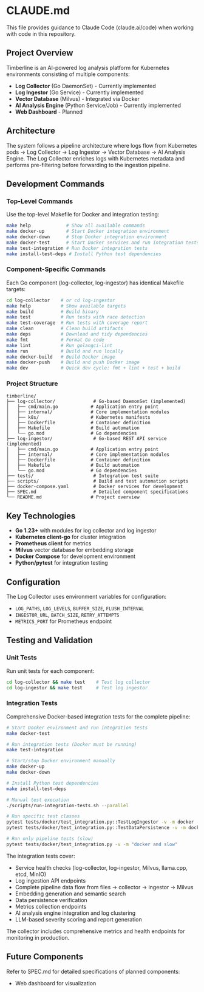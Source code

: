 # CLAUDE.md

This file provides guidance to Claude Code (claude.ai/code) when working with code in this repository.

## Project Overview

Timberline is an AI-powered log analysis platform for Kubernetes environments consisting of multiple components:
- **Log Collector** (Go DaemonSet) - Currently implemented
- **Log Ingestor** (Go Service) - Currently implemented
- **Vector Database** (Milvus) - Integrated via Docker
- **AI Analysis Engine** (Python Service/Job) - Currently implemented
- **Web Dashboard** - Planned

## Architecture

The system follows a pipeline architecture where logs flow from Kubernetes pods → Log Collector → Log Ingestor → Vector Database → AI Analysis Engine. The Log Collector enriches logs with Kubernetes metadata and performs pre-filtering before forwarding to the ingestion pipeline.

## Development Commands

### Top-Level Commands
Use the top-level Makefile for Docker and integration testing:

```bash
make help             # Show all available commands
make docker-up        # Start Docker integration environment
make docker-down      # Stop Docker integration environment
make docker-test      # Start Docker services and run integration tests
make test-integration # Run Docker integration tests
make install-test-deps # Install Python test dependencies
```

### Component-Specific Commands
Each Go component (log-collector, log-ingestor) has identical Makefile targets:

```bash
cd log-collector    # or cd log-ingestor
make help           # Show available targets
make build          # Build binary
make test           # Run tests with race detection
make test-coverage  # Run tests with coverage report
make clean          # Clean build artifacts
make deps           # Download and tidy dependencies
make fmt            # Format Go code
make lint           # Run golangci-lint
make run            # Build and run locally
make docker-build   # Build Docker image
make docker-push    # Build and push Docker image
make dev            # Quick dev cycle: fmt + lint + test + build
```

### Project Structure

```
timberline/
├── log-collector/              # Go-based DaemonSet (implemented)
│   ├── cmd/main.go            # Application entry point
│   ├── internal/              # Core implementation modules
│   ├── k8s/                   # Kubernetes manifests
│   ├── Dockerfile             # Container definition
│   ├── Makefile               # Build automation
│   └── go.mod                 # Go dependencies
├── log-ingestor/               # Go-based REST API service (implemented)
│   ├── cmd/main.go            # Application entry point
│   ├── internal/              # Core implementation modules
│   ├── Dockerfile             # Container definition
│   ├── Makefile               # Build automation
│   └── go.mod                 # Go dependencies
├── tests/                      # Integration test suite
├── scripts/                    # Build and test automation scripts
├── docker-compose.yaml         # Docker services for development
├── SPEC.md                     # Detailed component specifications
└── README.md                  # Project overview
```

## Key Technologies

- **Go 1.23+** with modules for log collector and log ingestor
- **Kubernetes client-go** for cluster integration
- **Prometheus client** for metrics
- **Milvus** vector database for embedding storage
- **Docker Compose** for development environment
- **Python/pytest** for integration testing

## Configuration

The Log Collector uses environment variables for configuration:
- `LOG_PATHS`, `LOG_LEVELS`, `BUFFER_SIZE`, `FLUSH_INTERVAL`
- `INGESTOR_URL`, `BATCH_SIZE`, `RETRY_ATTEMPTS`
- `METRICS_PORT` for Prometheus endpoint

## Testing and Validation

### Unit Tests
Run unit tests for each component:
```bash
cd log-collector && make test    # Test log collector
cd log-ingestor && make test     # Test log ingestor
```

### Integration Tests
Comprehensive Docker-based integration tests for the complete pipeline:

```bash
# Start Docker environment and run integration tests
make docker-test

# Run integration tests (Docker must be running)
make test-integration

# Start/stop Docker environment manually
make docker-up
make docker-down

# Install Python test dependencies
make install-test-deps

# Manual test execution
./scripts/run-integration-tests.sh --parallel

# Run specific test classes
pytest tests/docker/test_integration.py::TestLogIngestor -v -m docker
pytest tests/docker/test_integration.py::TestDataPersistence -v -m docker

# Run only pipeline tests (slow)
pytest tests/docker/test_integration.py -v -m "docker and slow"
```

The integration tests cover:
- Service health checks (log-collector, log-ingestor, Milvus, llama.cpp, etcd, MinIO)
- Log ingestion API endpoints
- Complete pipeline data flow from files → collector → ingestor → Milvus
- Embedding generation and semantic search
- Data persistence verification
- Metrics collection endpoints
- AI analysis engine integration and log clustering
- LLM-based severity scoring and report generation

The collector includes comprehensive metrics and health endpoints for monitoring in production.

## Future Components

Refer to SPEC.md for detailed specifications of planned components:
- Web dashboard for visualization
